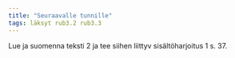 ```yaml
---
title: "Seuraavalle tunnille"
tags: läksyt rub3.2 rub3.3
---
```


Lue ja suomenna teksti 2 ja tee siihen liittyv sisältöharjoitus 1 s. 37.